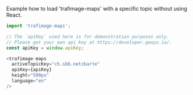 Example how to load 'trafimage-maps' with a specific topic without using React.

```js
import 'trafimage-maps';

// The `apiKey` used here is for demonstration purposes only.
// Please get your own api key at https://developer.geops.io/.
const apiKey = window.apiKey;

<trafimage-maps
  activeTopicKey="ch.sbb.netzkarte"
  apiKey={apiKey}
  height="500px"
  language="en"
/>
```
